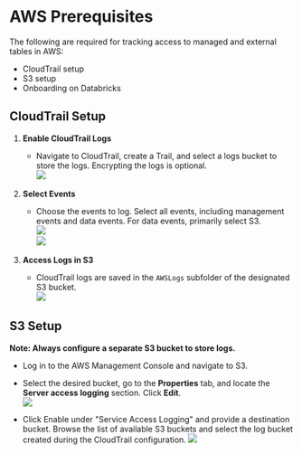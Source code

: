 # AWS Prerequisites

The following are required for tracking access to managed and external tables in AWS:

- CloudTrail setup
- S3 setup
- Onboarding on Databricks

## CloudTrail Setup

1. **Enable CloudTrail Logs**  
    - Navigate to CloudTrail, create a Trail, and select a logs bucket to store the logs. Encrypting the logs is optional.  
    ![](https://miro.medium.com/v2/resize:fit:4800/format:webp/1*K5a0rIA4Tfwog8kEeC9_dw.png)

2. **Select Events**  
    - Choose the events to log. Select all events, including management events and data events. For data events, primarily select S3.  
    ![](https://miro.medium.com/v2/resize:fit:4800/format:webp/1*GCtpwPYp7c1J6wBCXe-Zsg.png)  
    ![](https://miro.medium.com/v2/resize:fit:1400/format:webp/1*YlIqnSrWFO8e-JBmL-9frA.png)

3. **Access Logs in S3**  
    - CloudTrail logs are saved in the `AWSLogs` subfolder of the designated S3 bucket.  
    ![](https://miro.medium.com/v2/resize:fit:1400/format:webp/1*NOfAjjwRxPIXvBXaRoZJHQ.png)

## S3 Setup

**Note: Always configure a separate S3 bucket to store logs.**  

- Log in to the AWS Management Console and navigate to S3.  
- Select the desired bucket, go to the **Properties** tab, and locate the **Server access logging** section. Click **Edit**.  
![](https://miro.medium.com/v2/resize:fit:1400/format:webp/1*C78Gi1zkHudmvirwIyljsA.png)

- Click Enable under "Service Access Logging" and provide a destination bucket. Browse the list of available S3 buckets and select the log bucket created during the CloudTrail configuration. 
![](https://miro.medium.com/v2/resize:fit:1400/format:webp/1*Jfi3NsQejX9QRnWilKxjuw.png)
